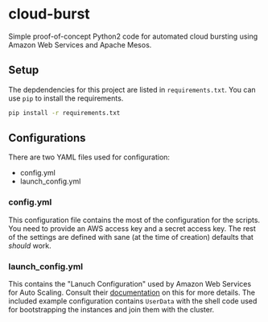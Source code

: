 # cloud-burst

Simple proof-of-concept Python2 code for automated cloud bursting using Amazon Web Services and Apache Mesos.

## Setup
The depdendencies for this project are listed in `requirements.txt`. You can use `pip` to install the requirements.

```bash
pip install -r requirements.txt
```

## Configurations
There are two YAML files used for configuration:
* config.yml
* launch_config.yml

### config.yml
This configuration file contains the most of the configuration for the scripts.
You need to provide an AWS access key and a secret access key. The rest of the settings are defined with sane (at the time of creation) defaults that _should_ work.

### launch_config.yml
This contains the "Lanuch Configuration" used by Amazon Web Services for Auto Scaling.
Consult their [documentation](https://docs.aws.amazon.com/autoscaling/ec2/userguide/LaunchConfiguration.html) on this for more details.
The included example configuration contains `UserData` with the shell code used for bootstrapping the instances and join them with the cluster.
